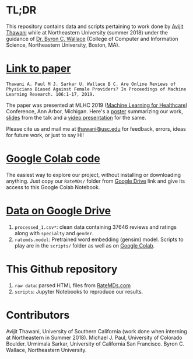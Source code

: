 # TL;DR
This repository contains data and scripts pertaining to work done by [Avijit Thawani](https://sites.google.com/view/avijit-thawani/home) while at Northeastern University (summer 2018) under the guidance of [Dr. Byron C. Wallace](http://www.byronwallace.com/) (College of Computer and Information Science, Northeastern University, Boston, MA).


# [Link to paper](https://www.mlforhc.org/s/Thawani.pdf) 
```
Thawani A. Paul M J. Sarkar U. Wallace B C. Are Online Reviews of Physicians Biased Against Female Providers? In Proceedings of Machine Learning Research. 106:1-17, 2019.
```

The paper was presented at MLHC 2019 ([Machine Learning for Healthcare](https://www.mlforhc.org)) Conference, Ann Arbor, Michigan. Here's a [poster](https://github.com/avi-jit/RateMDs/blob/master/poster3.pdf) summarizing our work, [slides](https://github.com/avi-jit/RateMDs/blob/master/3_72.pdf) from the talk and a [video presentation](https://github.com/avi-jit/RateMDs/blob/master/livestream.mp4) for the same.

Please cite us and mail me at [thawani@usc.edu](mailto:thawani@usc.edu) for feedback, errors, ideas for future work, or just to say Hi!

# [Google Colab code](https://colab.research.google.com/drive/1SAI9Mukbm3_CpsX94ODXCTSv5l-C_wzx#scrollTo=fmbi9OQjeqDw)
The easiest way to explore our project, without installing or downloading anything. Just copy our `RateMDs/` folder from [Google Drive](https://drive.google.com/drive/folders/1sX_Z02psZcFdZe4yqH5NxxiQ2mKKsEXZ?usp=sharing) link and give its access to this Google Colab Notebook.

# [Data on Google Drive](https://drive.google.com/drive/folders/1sX_Z02psZcFdZe4yqH5NxxiQ2mKKsEXZ?usp=sharing)
1. `processed_1.csv*`: clean data containing 37646 reviews and ratings along with `specialty` and `gender`.
2. `ratemds.model`: Pretrained word embedding (gensim) model. Scripts to play are in the `scripts/` folder as well as on [Google Colab](https://colab.research.google.com/drive/1SAI9Mukbm3_CpsX94ODXCTSv5l-C_wzx#scrollTo=fmbi9OQjeqDw).

# This Github repository
1. `raw data`: parsed HTML files from [RateMDs.com](http://ratemds.com)
2. `scripts`: Jupyter Notebooks to reproduce our results.

# Contributors
Avijit Thawani, University of Southern California (work done when interning at Northeastern in Summer 2018).
Michael J. Paul, University of Colorado Boulder.
Urmimala Sarkar, University of California San Francisco.
Byron C. Wallace, Northeastern University.
